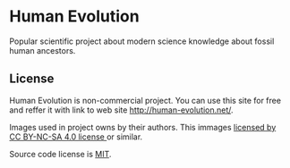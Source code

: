 # Human Evolution
Popular scientific project about modern science knowledge about fossil human ancestors.

## License
Human Evolution is non-commercial project. You can use this site for free and reffer it with link to web site http://human-evolution.net/.

Images used in project owns by their authors. This immages [licensed by CC BY-NC-SA 4.0 license ](https://creativecommons.org/licenses/by-nc-sa/4.0/) or similar.

Source code license is [MIT](LICENSE).
